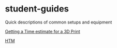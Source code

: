 # student-guides
Quick descriptions of common setups and equipment



[Getting a Time estimate for a 3D Print](https://github.com/jesmehta/student-guides/blob/master/3D%20printing%20estimate/readme.md)

[HTM](3DP-estimation.htm)
